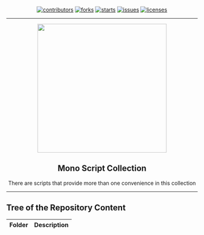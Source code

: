 <p align="center"><br>
<a href="https://github.com/monobilisim/mono.sh/graphs/contributors"><img alt="contributors" src="https://img.shields.io/github/contributors/monobilisim/mono.sh.svg?style=for-the-badge"</img></a>
<a href="https://github.com/monobilisim/mono.sh/network/members"><img alt="forks" src="https://img.shields.io/github/forks/monobilisim/mono.sh.svg?style=for-the-badge"</img></a>
<a href="https://github.com/monobilisim/mono.sh/stargazers"><img alt="starts" src="https://img.shields.io/github/stars/monobilisim/mono.sh.svg?style=for-the-badge"</img></a>
<a href="https://github.com/monobilisim/mono.sh/issues"><img alt="issues" src="https://img.shields.io/github/issues/monobilisim/mono.sh.svg?style=for-the-badge"</img></a>
<a href="https://github.com/monobilisim/mono.sh/blob/master/LICENSE"><img alt="licenses" src="https://img.shields.io/github/license/monobilisim/mono.sh.svg?style=for-the-badge"</img></a><br><hr>
</p>

<div align="center">
<a href="https://mono.net.tr/">
  <img src="https://monobilisim.com.tr/images/mono-bilisim.svg" width="340"/>
</a>

<h2 align="center">Mono Script Collection</h2>
There are scripts that provide more than one convenience in this collection

</div>

---

## Tree of the Repository Content
| Folder | Description |
|--|--|
